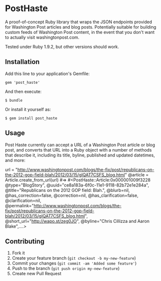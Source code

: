 # PostHaste

A proof-of-concept Ruby library that wraps the JSON endpoints provided for Washington Post articles and blog posts. Potentially suitable for building custom feeds of Washington Post content, in the event that you don't want to actually visit washingtonpost.com.

Tested under Ruby 1.9.2, but other versions should work.

## Installation

Add this line to your application's Gemfile:

    gem 'post_haste'

And then execute:

    $ bundle

Or install it yourself as:

    $ gem install post_haste

## Usage

Post Haste currently can accept a URL of a Washington Post article or blog post, and converts that URL into a Ruby object with a number of methods that describe it, including its title, byline, published and updated datetimes, and more:

  url = "http://www.washingtonpost.com/blogs/the-fix/post/republicans-on-the-2012-gop-field-blah/2012/03/15/gIQAT7CSFS_blog.html"
  @article = Article.create_from_url(url)
  #=> #<PostHaste::Article:0x000001009f3228 @type="BlogStory", @uuid="ce8a183a-6f0c-11e1-9118-82b72e1e284a", @title="Republicans on the 2012 GOP field: Blah.", @blurb=nil, @has_correction=false, @correction=nil, @has_clarification=false, @clarification=nil, @permalink="http://www.washingtonpost.com/blogs/the-fix/post/republicans-on-the-2012-gop-field-blah/2012/03/15/gIQAT7CSFS_blog.html", @short_url="http://wapo.st/zeg0JO", @byline="Chris Cillizza and Aaron Blake",....>

## Contributing

1. Fork it
2. Create your feature branch (`git checkout -b my-new-feature`)
3. Commit your changes (`git commit -am 'Added some feature'`)
4. Push to the branch (`git push origin my-new-feature`)
5. Create new Pull Request
